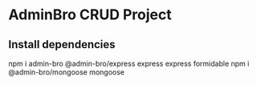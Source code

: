 # AdminBro CRUD Project

## Install dependencies
npm i admin-bro @admin-bro/express express express formidable
npm i @admin-bro/mongoose mongoose